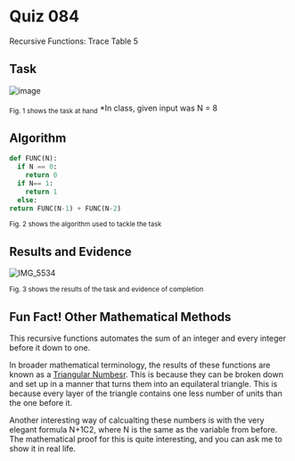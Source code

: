 # Quiz 084
Recursive Functions: Trace Table 5
## Task
![image](https://github.com/user-attachments/assets/f9871aa0-00d2-4464-ab20-424c970b121b)

<sub>Fig. 1 shows the task at hand</sub>
*In class, given input was N = 8
## Algorithm
```.py
def FUNC(N):
  if N == 0:
    return 0
  if N== 1:
    return 1
  else:
return FUNC(N-1) + FUNC(N-2)
```
<sub>Fig. 2 shows the algorithm used to tackle the task</sub>

## Results and Evidence
![IMG_5534](https://github.com/user-attachments/assets/9de9f242-0703-4170-936d-6938aa517e42)

<sub>Fig. 3 shows the results of the task and evidence of completion</sub>

## Fun Fact! Other Mathematical Methods
This recursive functions automates the sum of an integer and every integer before it down to one.

In broader mathematical terminology, the results of these functions are known as a [Triangular Numbesr](https://en.wikipedia.org/wiki/Triangular_number#:~:text=0%2C%201%2C%203%2C%206,%2C%20630%2C%20666...). This is because they can be broken down and set up in a manner that turns them into an equilateral triangle. This is because every layer of the triangle contains one less number of units than the one before it.

Another interesting way of calcualting these numbers is with the very elegant formula N+1C2, where N is the same as the variable from before. The mathematical proof for this is quite interesting, and you can ask me to show it in real life.
